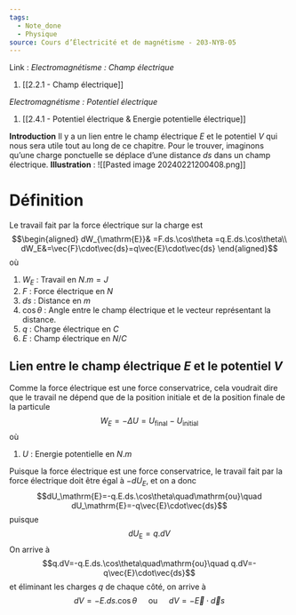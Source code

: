 ```yaml
---
tags:
  - Note_done
  - Physique
source: Cours d’Électricité et de magnétisme - 203-NYB-05
---
```


Link :
_Electromagnétisme : Champ électrique_
1. [[2.2.1 - Champ électrique]]

_Electromagnétisme : Potentiel électrique_
1. [[2.4.1 - Potentiel électrique & Energie potentielle électrique]]

**Introduction**
Il y a un lien entre le champ électrique $E$ et le potentiel $V$ qui nous sera utile tout au long de ce chapitre. Pour le trouver, imaginons qu’une charge ponctuelle se déplace d’une distance $ds$ dans un champ électrique.
**Illustration** : ![[Pasted image 20240221200408.png]]
# Définition
Le travail fait par la force électrique sur la charge est $$\begin{aligned}
dW_{\mathrm{E}}& =F.ds.\cos\theta
=q.E.ds.\cos\theta\\ dW_E&=\vec{F}\cdot\vec{ds}=q\vec{E}\cdot\vec{ds} 
\end{aligned}$$ où 
1. $W_E$ : Travail en $N.m=J$
2. $F$ : Force électrique en $N$ 
3. $ds$ : Distance en $m$ 
4. $\cos\theta$ : Angle entre le champ électrique et le vecteur représentant la distance.
5. $q$ : Charge électrique en $C$ 
6. $E$ : Champ électrique en $N/C$ 

## Lien entre  le champ électrique $E$ et le potentiel $V$
Comme la force électrique est une force conservatrice, cela voudrait dire que le travail ne dépend que de la position initiale et de la position finale de la particule  $$W_E = -\Delta U = U_{\text{final}}-U_{\text{initial}} $$ où 
1. $U$ : Energie potentielle en $N.m$ 

Puisque la force électrique est une force conservatrice, le travail fait par la force électrique doit être égal à $−dU_E$, et on a donc $$dU_\mathrm{E}=-q.E.ds.\cos\theta\quad\mathrm{ou}\quad dU_\mathrm{E}=-q\vec{E}\cdot\vec{ds}$$ puisque $$dU_{\mathrm{E}}=q.dV$$ On arrive à $$q.dV=-q.E.ds.\cos\theta\quad\mathrm{ou}\quad q.dV=-q\vec{E}\cdot\vec{ds}$$ et éliminant les charges $q$ de chaque côté, on arrive à $$dV=-E.ds.\cos\theta\quad\text{ ou }\quad dV=-\vec{E}\cdot\vec{d}s$$
